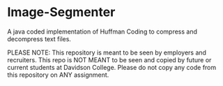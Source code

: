 # Image-Segmenter

A java coded implementation of Huffman Coding to compress and decompress text files.

PLEASE NOTE: This repository is meant to be seen by employers and recruiters. This repo is NOT MEANT to be seen and copied by future or current students at Davidson College. Please do not copy any code from this repository on ANY assignment.
